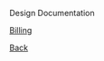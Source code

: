 Design Documentation

[Billing](https://github.com/hmislk/hmis/wiki/Bills-Orders-System-OOP-Design)


[Back](https://github.com/hmislk/hmis/wiki/Design-Documentation)